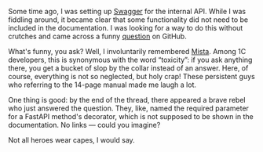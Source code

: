 ﻿Some time ago, I was setting up [Swagger](https://swagger.io) for the internal API. While I was fiddling around, it became clear that some functionality did not need to be included in the documentation. I was looking for a way to do this without crutches and came across a funny [question](https://github.com/tiangolo/full-stack-fastapi-couchbase/issues/10) on GitHub.

What's funny, you ask? Well, I involuntarily remembered [Mista](https://forum.mista.ru). Among 1C developers, this is synonymous with the word “toxicity”: if you ask anything there, you get a bucket of slop by the collar instead of an answer. Here, of course, everything is not so neglected, but holy crap! These persistent guys who referring to the 14-page manual made me laugh a lot.

One thing is good: by the end of the thread, there appeared a brave rebel who just answered the question. They, like, named the required parameter for a FastAPI method's decorator, which is not supposed to be shown in the documentation. No links — could you imagine?

Not all heroes wear capes, I would say.
